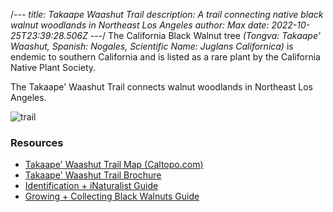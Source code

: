 /*---
title: Takaape Waashut Trail
description: A trail connecting native black walnut woodlands in Northeast Los Angeles
author: Max
date: 2022-10-25T23:39:28.506Z
---*/
T﻿he California Black Walnut tree *(Tongva: Takaape' Waashut, Spanish: Nogales, Scientific Name: Juglans Californica)* is endemic to southern California and is listed as a rare plant by the California Native Plant Society. 

The Takaape' Waashut Trail connects walnut woodlands in Northeast Los Angeles.

![trail](https://trailangeles.org/static/img/bw-trail.png)

### Resources

* [Takaape' Waashut Trail Map (Caltopo.com)](https://caltopo.com/m/QN6R2)
* [Takaape' Waashut Trail Brochure](https://trailangeles.org/static/img/bw-trail-brochure.pdf)
* [Identification + iNaturalist Guide](https://trailangeles.org/static/img/bw-identification.pdf)
* [Growing + Collecting Black Walnuts Guide](https://trailangeles.org/static/img/bw-grow-collect.pdf)
